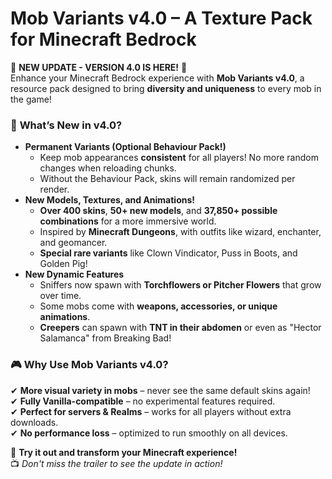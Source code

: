 # Mob Variants v4.0 – A Texture Pack for Minecraft Bedrock

🚀 **NEW UPDATE - VERSION 4.0 IS HERE!** 🚀  
Enhance your Minecraft Bedrock experience with **Mob Variants v4.0**, a resource pack designed to bring **diversity and uniqueness** to every mob in the game!

### 🌟 **What’s New in v4.0?**
- **Permanent Variants (Optional Behaviour Pack!)**  
  - Keep mob appearances **consistent** for all players! No more random changes when reloading chunks.
  - Without the Behaviour Pack, skins will remain randomized per render.
- **New Models, Textures, and Animations!**  
  - **Over 400 skins**, **50+ new models**, and **37,850+ possible combinations** for a more immersive world.
  - Inspired by **Minecraft Dungeons**, with outfits like wizard, enchanter, and geomancer.
  - **Special rare variants** like Clown Vindicator, Puss in Boots, and Golden Pig!
- **New Dynamic Features**  
  - Sniffers now spawn with **Torchflowers or Pitcher Flowers** that grow over time.
  - Some mobs come with **weapons, accessories, or unique animations**.
  - **Creepers** can spawn with **TNT in their abdomen** or even as "Hector Salamanca" from Breaking Bad!

### 🎮 **Why Use Mob Variants v4.0?**
✔ **More visual variety in mobs** – never see the same default skins again!  
✔ **Fully Vanilla-compatible** – no experimental features required.  
✔ **Perfect for servers & Realms** – works for all players without extra downloads.  
✔ **No performance loss** – optimized to run smoothly on all devices.  

🔗 **Try it out and transform your Minecraft experience!**  
📺 *Don't miss the trailer to see the update in action!*
